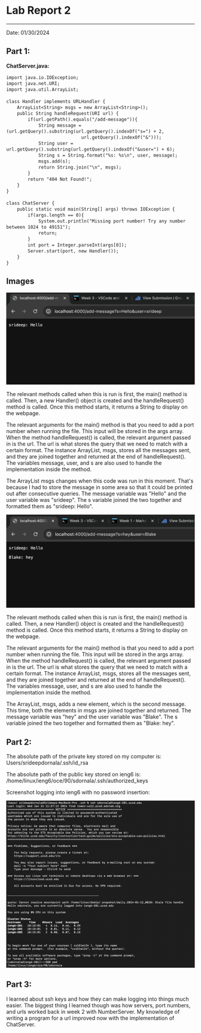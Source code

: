 # Lab Report 2
---
Date: 01/30/2024

## Part 1:

**ChatServer.java:**

    import java.io.IOException;
    import java.net.URI;
    import java.util.ArrayList;

    class Handler implements URLHandler {
    	ArrayList<String> msgs = new ArrayList<String>();
        public String handleRequest(URI url) {
            if(url.getPath().equals("/add-message")){
                String message = (url.getQuery().substring(url.getQuery().indexOf("s=") + 2, 
                                url.getQuery().indexOf("&")));
                String user = url.getQuery().substring(url.getQuery().indexOf("&user=") + 6);
                String s = String.format("%s: %s\n", user, message);
                msgs.add(s);
                return String.join("\n", msgs);
            }
            return "404 Not Found!";
        }
    }

    class ChatServer {
        public static void main(String[] args) throws IOException {
            if(args.length == 0){
                System.out.println("Missing port number! Try any number between 1024 to 49151");
                return;
            }
            int port = Integer.parseInt(args[0]);
            Server.start(port, new Handler());
        }
    }

## Images

![alt_text](image1.png)

The relevant methods called when this is run is first, the main() method is called. Then, a new Handler() object is created and the handleRequest() method is called. Once this method starts, it returns a String to display on the webpage.

The relevant arguments for the main() method is that you need to add a port number when running the file. This input will be stored in the args array. When the method handleRequest() is called, the relevant argument passed in is the url. The url is what stores the query that we need to match with a certain format. The instance ArrayList, msgs, stores all the messages sent, and they are joined together and returned at the end of handleRequest(). The variables message, user, and s are also used to handle the implementation inside the method.

The ArrayList msgs changes when this code was run in this moment. That's because I had to store the message in some area so that it could be printed out after consecutive queries. The message variable was "Hello" and the user variable was "srideep". The s variable joined the two together and formatted them as "srideep: Hello".

![alt_text](image.png)

The relevant methods called when this is run is first, the main() method is called. Then, a new Handler() object is created and the handleRequest() method is called. Once this method starts, it returns a String to display on the webpage.

The relevant arguments for the main() method is that you need to add a port number when running the file. This input will be stored in the args array. When the method handleRequest() is called, the relevant argument passed in is the url. The url is what stores the query that we need to match with a certain format. The instance ArrayList, msgs, stores all the messages sent, and they are joined together and returned at the end of handleRequest(). The variables message, user, and s are also used to handle the implementation inside the method.

The ArrayList, msgs, adds a new element, which is the second message. This time, both the elements in msgs are joined together and returned. The message variable was "hey" and the user variable was "Blake". The s variable joined the two together and formatted them as "Blake: hey".

## Part 2:

The absolute path of the private key stored on my computer is: Users/srideepdornala/.ssh/id_rsa

The absolute path of the public key stored on ieng6 is: /home/linux/ieng6/oce/90/sdornala/.ssh/authorized_keys

Screenshot logging into ieng6 with no password insertion:

![alt_text](image3.png)

## Part 3:

I learned about ssh keys and how they can make logging into things much easier. The biggest thing I learned though was how servers, port numbers, and urls worked back in week 2 with NumberServer. My knowledge of writing a program for a url improved now with the implementation of ChatServer.

